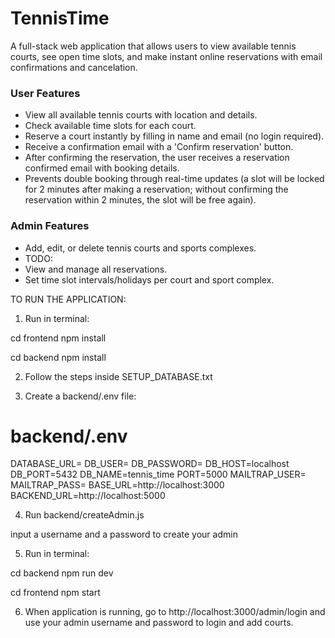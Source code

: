 # TennisTime

A full-stack web application that allows users to view available tennis courts, see open time slots, and make instant online reservations with email confirmations and cancelation.

### User Features

- View all available tennis courts with location and details.
- Check available time slots for each court.
- Reserve a court instantly by filling in name and email (no login required).
- Receive a confirmation email with a 'Confirm reservation' button.
- After confirming the reservation, the user receives a reservation confirmed email with booking details.
- Prevents double booking through real-time updates (a slot will be locked for 2 minutes after making a reservation; without confirming the reservation within 2 minutes, the slot will be free again).

### Admin Features

- Add, edit, or delete tennis courts and sports complexes.
- TODO:
- View and manage all reservations.
- Set time slot intervals/holidays per court and sport complex.

TO RUN THE APPLICATION:

1.  Run in terminal:

cd frontend
npm install

cd backend
npm install

2. Follow the steps inside SETUP_DATABASE.txt

3. Create a backend/.env file:

# backend/.env

DATABASE_URL=
DB_USER=
DB_PASSWORD=
DB_HOST=localhost
DB_PORT=5432
DB_NAME=tennis_time
PORT=5000
MAILTRAP_USER=
MAILTRAP_PASS=
BASE_URL=http://localhost:3000
BACKEND_URL=http://localhost:5000

4. Run backend/createAdmin.js

input a username and a password to create your admin

5.  Run in terminal:

cd backend
npm run dev

cd frontend
npm start

6. When application is running, go to http://localhost:3000/admin/login and use your admin username and password to login and add courts.
